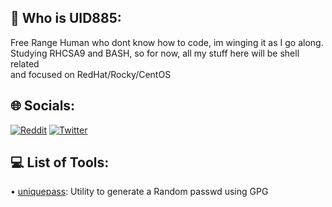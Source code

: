 ## 💫 Who is UID885:
Free Range Human who dont know how to code, im winging it as I go along.<br>
Studying RHCSA9 and BASH, so for now, all my stuff here will be shell related<br>
and focused on RedHat/Rocky/CentOS<br>

## 🌐 Socials:
[![Reddit](https://img.shields.io/badge/Reddit-%23FF4500.svg?logo=Reddit&logoColor=white)](https://reddit.com/user/uid885) [![Twitter](https://img.shields.io/badge/Twitter-%231DA1F2.svg?logo=Twitter&logoColor=white)](https://twitter.com/uid885) 

## 💻 List of Tools:
• [uniquepass](https://github.com/uid885/uniquepass/blob/main/uniquepass.sh):  Utility to generate a Random passwd using GPG
